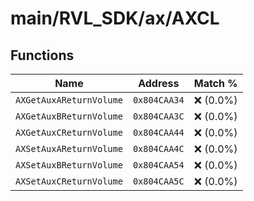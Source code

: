 # main/RVL_SDK/ax/AXCL

## Functions

| Name | Address | Match % |
|------|---------|---------|
| `AXGetAuxAReturnVolume` | `0x804CAA34` | :x: (0.0%) |
| `AXGetAuxBReturnVolume` | `0x804CAA3C` | :x: (0.0%) |
| `AXGetAuxCReturnVolume` | `0x804CAA44` | :x: (0.0%) |
| `AXSetAuxAReturnVolume` | `0x804CAA4C` | :x: (0.0%) |
| `AXSetAuxBReturnVolume` | `0x804CAA54` | :x: (0.0%) |
| `AXSetAuxCReturnVolume` | `0x804CAA5C` | :x: (0.0%) |